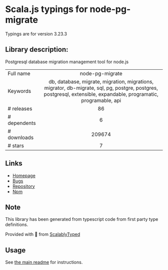 
# Scala.js typings for node-pg-migrate

Typings are for version 3.23.3

## Library description:
Postgresql database migration management tool for node.js

|                    |                 |
| ------------------ | :-------------: |
| Full name          | node-pg-migrate |
| Keywords           | db, database, migrate, migration, migrations, migrator, db-migrate, sql, pg, postgre, postgres, postgresql, extensible, expandable, programatic, programable, api |
| # releases         | 86 |
| # dependents       | 6 |
| # downloads        | 209674 |
| # stars            | 7 |

## Links
- [Homepage](https://github.com/salsita/node-pg-migrate#readme)
- [Bugs](https://github.com/salsita/node-pg-migrate/issues)
- [Repository](https://github.com/salsita/node-pg-migrate)
- [Npm](https://www.npmjs.com/package/node-pg-migrate)
    


## Note
This library has been generated from typescript code from first party type definitions.

Provided with :purple_heart: from [ScalablyTyped](https://github.com/oyvindberg/ScalablyTyped)

## Usage
See [the main readme](../../readme.md) for instructions.


